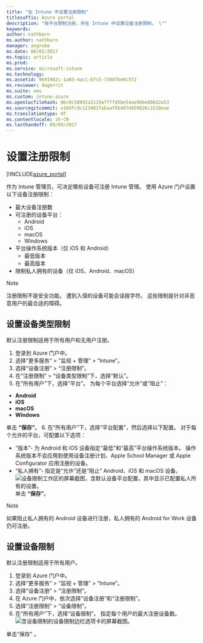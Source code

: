 ```yaml
---
title: "在 Intune 中设置注册限制"
titlesuffix: Azure portal
description: "按平台限制注册，并在 Intune 中设置设备注册限制。 \""
keywords: 
author: nathbarn
ms.author: nathbarn
manager: angrobe
ms.date: 08/02/2017
ms.topic: article
ms.prod: 
ms.service: microsoft-intune
ms.technology: 
ms.assetid: 9691982c-1a03-4ac1-b7c5-73087be8c5f2
ms.reviewer: dagerrit
ms.suite: ems
ms.custom: intune-azure
ms.openlocfilehash: 06c0c58992a2119aff7fd5be54ae90be886d2a53
ms.sourcegitcommit: e10dfc9c123401fabaaf5b487d459826c1510eae
ms.translationtype: HT
ms.contentlocale: zh-CN
ms.lasthandoff: 09/09/2017
---
```

# <a name="set-enrollment-restrictions"></a>设置注册限制

[!INCLUDE[azure_portal](./includes/azure_portal.md)]

作为 Intune 管理员，可决定哪些设备可注册 Intune 管理。 使用 Azure 门户设置以下设备注册限制：

- 最大设备注册数
- 可注册的设备平台：
  - Android
  - iOS
  - macOS
  - Windows
- 平台操作系统版本（仅 iOS 和 Android）
  - 最低版本
  - 最高版本
- 限制私人拥有的设备（仅 iOS、Android、macOS）

>[!NOTE]
>注册限制不是安全功能。 遭到入侵的设备可能会误报字符。 这些限制是针对非恶意用户的最合适的障碍。

## <a name="set-device-type-restrictions"></a>设置设备类型限制
默认注册限制适用于所有用户和无用户注册。
1. 登录到 Azure 门户中。
2. 选择“更多服务” > “监视 + 管理” > “Intune”。
3. 选择“设备注册” > “注册限制”。
4. 在“注册限制” > “设备类型限制”下，选择“默认”。
5. 在“所有用户”下，选择“平台”。 为每个平台选择“允许”或“阻止”：
  - **Android**
  - **iOS**
  - **macOS**
  - **Windows**

  单击 **“保存”**。
6. 在“所有用户”下，选择“平台配置”，然后选择以下配置。 对于每个允许的平台，可配置以下选项：
  - “版本”- 为 Android 和 iOS 设备指定“最低”和“最高”平台操作系统版本。 操作系统版本不会应用到使用设备注册计划、Apple School Manager 或 Apple Configurator 应用注册的设备。
  - “私人拥有”- 指定是“允许”还是“阻止” Android、iOS 和 macOS 设备。
  ![设备限制工作区的屏幕截图，含默认设备平台配置，其中显示已配置私人所有的设置。](media/device-restrictions-platform-configurations.png)
  单击 **“保存”**。

>[!NOTE]
>如果阻止私人拥有的 Android 设备进行注册，私人拥有的 Android for Work 设备仍可注册。

## <a name="set-device-limit-restrictions"></a>设置设备限制
默认注册限制适用于所有用户。
1. 登录到 Azure 门户中。
2. 选择“更多服务” > “监视 + 管理” > “Intune”。
3. 选择“设备注册” > “注册限制”。
4. 在 Azure 门户中，依次选择“设备注册”和“注册限制”。
5. 选择“注册限制” > “设备限制”。
6. 在“所有用户”下，选择“设备限制”。 指定每个用户的最大注册设备数。  
![含设备限制的设备限制边栏选项卡的屏幕截图。](./media/device-restrictions-limit.png)

  单击“保存” 。
